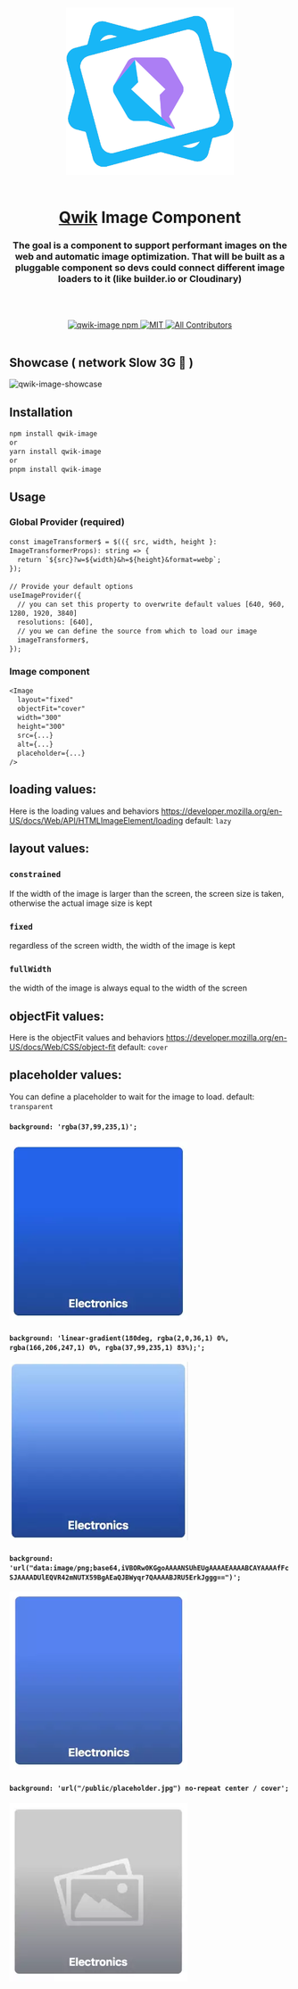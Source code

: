 <p align="center">
<br/>
  <img width="300" src="./assets/qwik-image-logo.png" alt="The goal is a component to support performant images on the web and automatic image optimization.
That will be built as a pluggable component so devs could connect different image loaders to it (like Cloudinary, or builder)">
  <br/>
  <br/>
</p>

<h1 align='center'><a href='https://github.com/BuilderIO/qwik'>Qwik</a> Image Component</h1>

<div align='center'>
  <h3>The goal is a component to support performant images on the web and automatic image optimization.
That will be built as a pluggable component so devs could connect different image loaders to it (like builder.io or Cloudinary)</h3>
  
  <br><br>

  <a href='https://img.shields.io/npm/v/qwik-image?label=npm%20version'>
  <img src='https://img.shields.io/npm/v/qwik-image?label=npm%20version' alt='qwik-image npm'>
  </a>
  <a href='https://opensource.org/licenses/MIT'>
  <img src='https://img.shields.io/badge/License-MIT-green.svg' alt='MIT'>
  </a>
  <a href='#contributors'>
  <img src='https://img.shields.io/badge/all_contributors-1-orange.svg?style=flat-square' alt='All Contributors'>
  </a>

</div>
<br>

## Showcase ( network Slow 3G 🤯 )

![qwik-image-showcase](./assets/qwik-image-showcase.gif)

## Installation

```
npm install qwik-image
or
yarn install qwik-image
or
pnpm install qwik-image
```

## Usage

### Global Provider (required)

```
const imageTransformer$ = $(({ src, width, height }: ImageTransformerProps): string => {
  return `${src}?w=${width}&h=${height}&format=webp`;
});

// Provide your default options
useImageProvider({
  // you can set this property to overwrite default values [640, 960, 1280, 1920, 3840]
  resolutions: [640],
  // you we can define the source from which to load our image
  imageTransformer$,
});
```

### Image component

```
<Image
  layout="fixed"
  objectFit="cover"
  width="300"
  height="300"
  src={...}
  alt={...}
  placeholder={...}
/>
```

## loading values:

Here is the loading values and behaviors https://developer.mozilla.org/en-US/docs/Web/API/HTMLImageElement/loading
default: `lazy`

## layout values:

### `constrained`

If the width of the image is larger than the screen, the screen size is taken, otherwise the actual image size is kept

### `fixed`

regardless of the screen width, the width of the image is kept

### `fullWidth`

the width of the image is always equal to the width of the screen

## objectFit values:

Here is the objectFit values and behaviors https://developer.mozilla.org/en-US/docs/Web/CSS/object-fit
default: `cover`

## placeholder values:

You can define a placeholder to wait for the image to load.
default: `transparent`

#### `background: 'rgba(37,99,235,1)';`

<img width="320" alt="placeholder-1" src="./assets/placeholder-1.png">

#### `background: 'linear-gradient(180deg, rgba(2,0,36,1) 0%, rgba(166,206,247,1) 0%, rgba(37,99,235,1) 83%);';`

<img width="320" alt="placeholder-2" src="./assets/placeholder-2.png">

#### `background: 'url("data:image/png;base64,iVBORw0KGgoAAAANSUhEUgAAAAEAAAABCAYAAAAfFcSJAAAADUlEQVR42mNUTX59BgAEaQJBWyqr7QAAAABJRU5ErkJggg==")';`

<img width="320" alt="placeholder-3" src="./assets/placeholder-3.png">

#### `background: 'url("/public/placeholder.jpg") no-repeat center / cover';`

<img width="320" alt="placeholder-4" src="./assets/placeholder-4.png">
